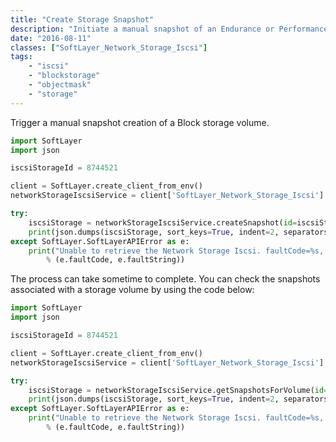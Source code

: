 ```yaml
---
title: "Create Storage Snapshot"
description: "Initiate a manual snapshot of an Endurance or Performance Block storage volume."
date: "2016-08-11"
classes: ["SoftLayer_Network_Storage_Iscsi"]
tags:
    - "iscsi"
    - "blockstorage"
    - "objectmask"
    - "storage"
---
```


Trigger a manual snapshot creation of a Block storage volume.

```python
import SoftLayer
import json

iscsiStorageId = 8744521

client = SoftLayer.create_client_from_env()
networkStorageIscsiService = client['SoftLayer_Network_Storage_Iscsi']

try:
    iscsiStorage = networkStorageIscsiService.createSnapshot(id=iscsiStorageId)
    print(json.dumps(iscsiStorage, sort_keys=True, indent=2, separators=(',', ': ')))
except SoftLayer.SoftLayerAPIError as e:
    print("Unable to retrieve the Network Storage Iscsi. faultCode=%s, faultString=%s"
        % (e.faultCode, e.faultString))
```

The process can take sometime to complete. You can check the snapshots associated with a storage volume by using the code below:

```python
import SoftLayer
import json

iscsiStorageId = 8744521

client = SoftLayer.create_client_from_env()
networkStorageIscsiService = client['SoftLayer_Network_Storage_Iscsi']

try:
    iscsiStorage = networkStorageIscsiService.getSnapshotsForVolume(id=iscsiStorageId)
    print(json.dumps(iscsiStorage, sort_keys=True, indent=2, separators=(',', ': ')))
except SoftLayer.SoftLayerAPIError as e:
    print("Unable to retrieve the Network Storage Iscsi. faultCode=%s, faultString=%s"
        % (e.faultCode, e.faultString))
```
